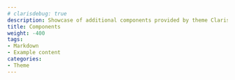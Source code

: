 ```yaml
---
# clarisdebug: true
description: Showcase of additional components provided by theme Claris
title: Components
weight: -400
tags:
- Markdown
- Example content
categories:
- Theme
---
```

